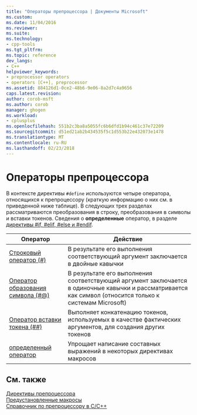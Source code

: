 ```yaml
---
title: "Операторы препроцессора | Документы Microsoft"
ms.custom: 
ms.date: 11/04/2016
ms.reviewer: 
ms.suite: 
ms.technology:
- cpp-tools
ms.tgt_pltfrm: 
ms.topic: reference
dev_langs:
- C++
helpviewer_keywords:
- preprocessor operators
- operators [C++], preprocessor
ms.assetid: 884126d1-0ce2-48b6-9e06-8a2d7c4a9656
caps.latest.revision: 
author: corob-msft
ms.author: corob
manager: ghogen
ms.workload:
- cplusplus
ms.openlocfilehash: 551b2c3ba8a5055fc6b6dfd1b94c461c37e72209
ms.sourcegitcommit: d51ed21ab2b434535f5c1d553b22e432073e1478
ms.translationtype: MT
ms.contentlocale: ru-RU
ms.lasthandoff: 02/23/2018
---
```

# <a name="preprocessor-operators"></a>Операторы препроцессора
В контексте директивы `#define` используются четыре оператора, относящихся к препроцессору (краткую информацию о них см. в приведенной ниже таблице). В следующих трех разделах рассматриваются преобразования в строку, преобразования в символы и вставки токенов. Сведения о **определенные** оператор, в разделе [директивы #if, #elif, #else и #endif](../preprocessor/hash-if-hash-elif-hash-else-and-hash-endif-directives-c-cpp.md).  
  
|Оператор|Действие|  
|--------------|------------|  
|[Строковый оператор (#)](../preprocessor/stringizing-operator-hash.md)|В результате его выполнения соответствующий аргумент заключается в двойные кавычки|  
|[Оператор образования символа (#@)](../preprocessor/charizing-operator-hash-at.md)|В результате его выполнения соответствующий аргумент заключается в одиночные кавычки и рассматривается как символ (относится только к системам Microsoft)|  
|[Оператор вставки токена (##)](../preprocessor/token-pasting-operator-hash-hash.md)|Выполняет конкатенацию токенов, используемых в качестве фактических аргументов, для создания других токенов|  
|[определенный оператор](../preprocessor/hash-if-hash-elif-hash-else-and-hash-endif-directives-c-cpp.md)|Упрощает написание составных выражений в некоторых директивах макросов|  
  
## <a name="see-also"></a>См. также  
 [Директивы препроцессора](../preprocessor/preprocessor-directives.md)   
 [Предустановленные макросы](../preprocessor/predefined-macros.md)   
 [Справочник по препроцессору в C/C++](../preprocessor/c-cpp-preprocessor-reference.md)